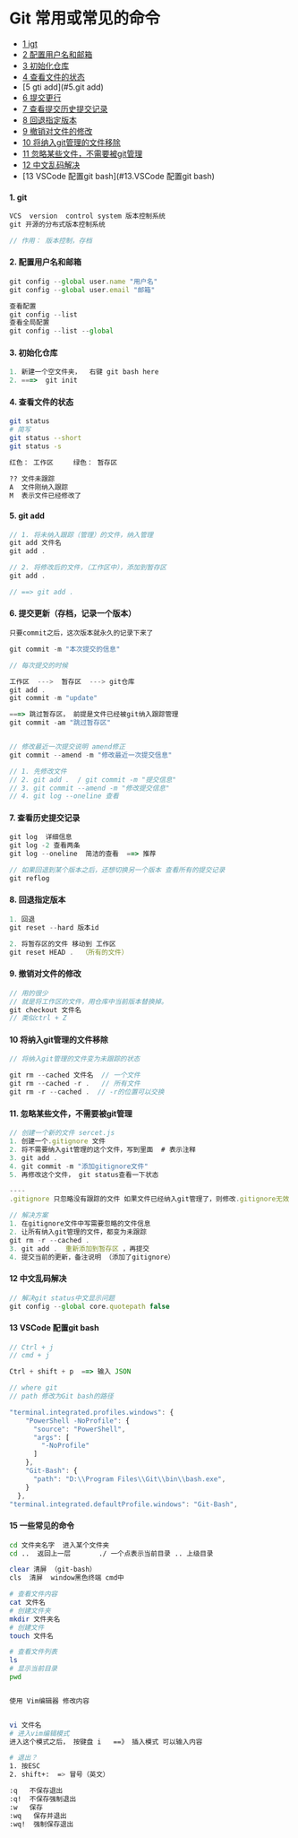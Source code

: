 # Git 常用或常见的命令
- [1 igt](#1.git)
- [2 配置用户名和邮箱](#2.配置用户名和邮箱)
- [3 初始化仓库](#3.初始化仓库)
- [4 查看文件的状态](#3.查看文件的状态)
- [5 gti add](#5.git add)
- [6 提交更行](#6.提交更新)
- [7 查看提交历史提交记录](#7.查看历史提交记录)
- [8 回退指定版本](#8.回退指定版本)
- [9 撤销对文件的修改](#9.撤销对文件的修改)
- [10 将纳入git管理的文件移除](#10.将纳入git管理的文件移除)
- [11 忽略某些文件，不需要被git管理](#11.忽略某些文件，不需要被git管理)
- [12 中文乱码解决](#12.中文乱码解决)
- [13 VSCode 配置git bash](#13.VSCode 配置git bash)
#### 1. git

```js
VCS  version  control system 版本控制系统
git 开源的分布式版本控制系统

// 作用： 版本控制，存档
```

#### 2. 配置用户名和邮箱

```js
git config --global user.name "用户名"
git config --global user.email "邮箱"

查看配置
git config --list 
查看全局配置
git config --list --global
```

#### 3. 初始化仓库

```js
1. 新建一个空文件夹，  右键 git bash here 
2. ===>  git init 
```

#### 4. 查看文件的状态

```bash
git status  
# 简写 
git status --short 
git status -s

红色： 工作区     绿色： 暂存区

?? 文件未跟踪
A  文件刚纳入跟踪
M  表示文件已经修改了

```

#### 5. git add 

```js
// 1. 将未纳入跟踪（管理）的文件，纳入管理
git add 文件名 
git add .

// 2. 将修改后的文件，（工作区中），添加到暂存区 
git add .

// ==> git add . 
```

#### 6. 提交更新（存档，记录一个版本）

```js
只要commit之后，这次版本就永久的记录下来了 

git commit -m "本次提交的信息"

// 每次提交的时候 

工作区  --->  暂存区  ---> git仓库
git add . 
git commit -m "update"

===> 跳过暂存区， 前提是文件已经被git纳入跟踪管理
git commit -am "跳过暂存区" 


// 修改最近一次提交说明 amend修正
git commit --amend -m "修改最近一次提交信息"

// 1. 先修改文件 
// 2. git add .  / git commit -m "提交信息"
// 3. git commit --amend -m "修改提交信息"
// 4. git log --oneline 查看
```

#### 7. 查看历史提交记录

```js
git log  详细信息
git log -2 查看两条
git log --oneline  简洁的查看  ==> 推荐

// 如果回退到某个版本之后，还想切换另一个版本 查看所有的提交记录
git reflog 
```

#### 8. 回退指定版本

```js
1. 回退
git reset --hard 版本id   

2. 将暂存区的文件 移动到 工作区
git reset HEAD .  （所有的文件）
```

#### 9. 撤销对文件的修改

```js
// 用的很少 
// 就是将工作区的文件，用仓库中当前版本替换掉。
git checkout 文件名 
// 类似ctrl + Z
```

#### 10 将纳入git管理的文件移除

```js
// 将纳入git管理的文件变为未跟踪的状态

git rm --cached 文件名  // 一个文件
git rm --cached -r .   // 所有文件 
git rm -r --cached .  // -r的位置可以交换
```

#### 11. 忽略某些文件，不需要被git管理

```js
// 创建一个新的文件 sercet.js
1. 创建一个.gitignore 文件
2. 将不需要纳入git管理的这个文件，写到里面  # 表示注释
3. git add .
4. git commit -m "添加gitignore文件"
5. 再修改这个文件， git status查看一下状态

----
.gitignore 只忽略没有跟踪的文件 如果文件已经纳入git管理了，则修改.gitignore无效 

// 解决方案
1. 在gitignore文件中写需要忽略的文件信息
2. 让所有纳入git管理的文件，都变为未跟踪
git rm -r --cached .
3. git add .  重新添加到暂存区 ，再提交
4. 提交当前的更新，备注说明 （添加了gitignore）
```

#### 12 中文乱码解决

```js
// 解决git status中文显示问题
git config --global core.quotepath false

```

#### 13 VSCode 配置git bash

```js
// Ctrl + j  
// cmd + j

Ctrl + shift + p  ==> 输入 JSON 

// where git 
// path 修改为Git bash的路径

"terminal.integrated.profiles.windows": {
    "PowerShell -NoProfile": {
      "source": "PowerShell",
      "args": [
        "-NoProfile"
      ]
    },
    "Git-Bash": {
      "path": "D:\\Program Files\\Git\\bin\\bash.exe",  
    }
  },
"terminal.integrated.defaultProfile.windows": "Git-Bash",
```

#### 15  一些常见的命令

```bash
cd 文件夹名字  进入某个文件夹
cd ..  返回上一层       ./ 一个点表示当前目录 .. 上级目录

clear 清屏 （git-bash）
cls  清屏  window黑色终端 cmd中 

# 查看文件内容
cat 文件名
# 创建文件夹
mkdir 文件夹名  
# 创建文件
touch 文件名 

# 查看文件列表
ls 
# 显示当前目录
pwd


使用 Vim编辑器 修改内容


vi 文件名  
# 进入vim编辑模式 
进入这个模式之后， 按键盘 i   ==》 插入模式 可以输入内容

# 退出？
1. 按ESC 
2. shift+:  => 冒号（英文）

:q   不保存退出
:q!  不保存强制退出
:w   保存
:wq   保存并退出
:wq!  强制保存退出
```

